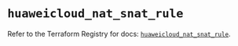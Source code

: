 # `huaweicloud_nat_snat_rule`

Refer to the Terraform Registry for docs: [`huaweicloud_nat_snat_rule`](https://registry.terraform.io/providers/huaweicloud/huaweicloud/1.71.1/docs/resources/nat_snat_rule).

